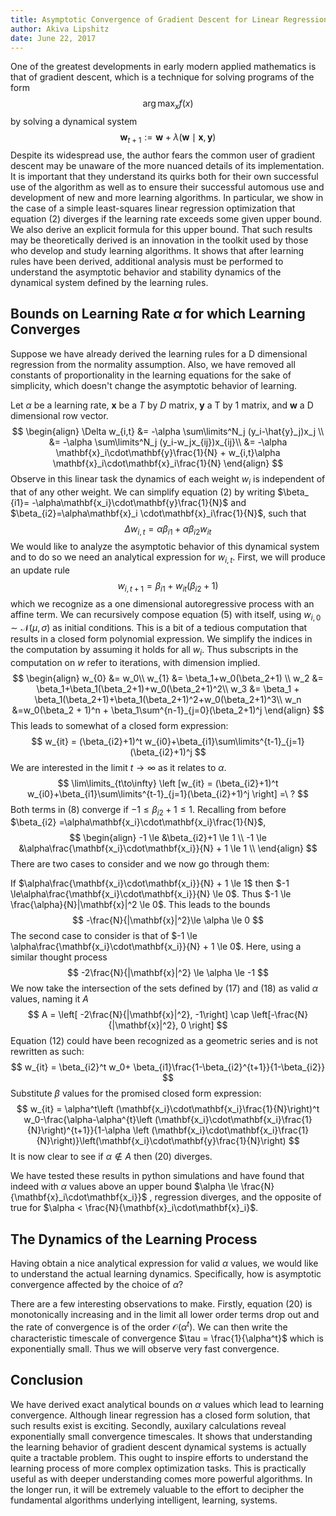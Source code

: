 ```yaml
---
title: Asymptotic Convergence of Gradient Descent for Linear Regression Least Squares Optimization
author: Akiva Lipshitz
date: June 22, 2017
---
```




One of the greatest developments in early modern applied mathematics is that of gradient descent, which is a technique for solving programs of the form
$$
\arg\max _x f(x)
$$
by solving a dynamical system 
$$
\mathbf{w}_{t+1} := \mathbf{w}+\lambda(\mathbf{w}\mid \mathbf{x}, \mathbf{y})
$$
Despite its widespread use, the author fears the common user of gradient descent may be unaware of the more nuanced details of its implementation. It is important that they understand its quirks both for their own successful use of the algorithm as well as to ensure their successful automous use and development of new and more learning algorithms. In particular, we show in the case of a simple least-squares linear regression optimization that equation (2) diverges if the learning rate exceeds some given upper bound. We also derive an explicit formula for this upper bound. That such results may be theoretically derived is an innovation in the toolkit used by those who develop and study learning algorithms. It shows that after learning rules have been derived, additional analysis must be performed to understand the asymptotic behavior and stability dynamics of the dynamical system defined by the learning rules. 

## Bounds on Learning Rate $\alpha$ for which Learning Converges

Suppose we have already derived the learning rules for a D dimensional regression from the normality assumption. Also, we have removed all constants of proportionality in the learning equations for the sake of simplicity, which doesn't change the asymptotic behavior of learning. 

Let $\alpha$ be a learning rate, $\mathbf{x}$ be a $T$ by $D$ matrix, $\mathbf{y}$ a T by 1 matrix, and $\mathbf{w}$ a D dimensional row vector.
$$
\begin{align}
\Delta w_{i,t} &= -\alpha \sum\limits^N_j (y_i-\hat{y}_j)x_j \\
&= -\alpha \sum\limits^N_j (y_i-w_jx_{ij})x_{ij}\\
&= -\alpha \mathbf{x}_i\cdot\mathbf{y}\frac{1}{N} + w_{i,t}\alpha \mathbf{x}_i\cdot\mathbf{x}_i\frac{1}{N}
\end{align}
$$
Observe in this linear task the dynamics of each weight $w_i$ is independent of that of any other weight. We can simplify equation (2) by writing $\beta_ {i1}= -\alpha\mathbf{x_i}\cdot\mathbf{y}\frac{1}{N}$ and $\beta_{i2}=\alpha\mathbf{x}_i \cdot\mathbf{x}_i\frac{1}{N}$, such that 
$$
\Delta w_{i,t} = \alpha\beta_{i1}+\alpha\beta_{i2}w_{it}
$$
We would like to analyze the asymptotic behavior of this dynamical system and to do so we need an analytical expression for $w_{i,t}$. First, we will produce an update rule
$$
w_{i,t+1} = \beta_{i1}+w_{it} (\beta_{i2}+1)
$$
which we recognize as a one dimensional autoregressive process with an affine term. We can recursively compose equation (5) with itself, using $w_{i,0} \sim \mathcal{N}(\mu, \sigma)$ as initial conditions. This is a bit of a tedious computation that results in a closed form polynomial expression. We simplify the indices in the computation by assuming it holds for all $w_i$. Thus subscripts in the computation on $w$ refer to iterations, with dimension implied. 
$$
\begin{align}
w_{0} &= w_0\\
w_{1} &= \beta_1+w_0(\beta_2+1)  \\
w_2  &= \beta_1+\beta_1(\beta_2+1)+w_0(\beta_2+1)^2\\
w_3 &= \beta_1 + \beta_1(\beta_2+1)+\beta_1(\beta_2+1)^2+w_0(\beta_2+1)^3\\ 
w_n &=w_0(\beta_2 + 1)^n +  \beta_1\sum^{n-1}_{j=0}(\beta_2+1)^j 
\end{align}
$$
This leads to somewhat of a closed form expression:
$$
w_{it} = (\beta_{i2}+1)^t w_{i0}+\beta_{i1}\sum\limits^{t-1}_{j=1}(\beta_{i2}+1)^j
$$
We are interested in the limit $t\to \infty$ as it relates to $\alpha$. 
$$
\lim\limits_{t\to\infty} \left [w_{it} = (\beta_{i2}+1)^t w_{i0}+\beta_{i1}\sum\limits^{t-1}_{j=1}(\beta_{i2}+1)^j \right] =\ ?
$$
Both terms in (8) converge if $-1 \le \beta_{i2}+1 \le 1$. Recalling from before $\beta_{i2} =\alpha\mathbf{x_i}\cdot\mathbf{x_i}\frac{1}{N}$, 
$$
\begin{align}
-1 \le &\beta_{i2}+1  \le 1 \\
-1 \le &\alpha\frac{\mathbf{x_i}\cdot\mathbf{x_i}}{N} + 1 \le 1 \\
\end{align}
$$
There are two cases to consider and we now go through them:

If $\alpha\frac{\mathbf{x_i}\cdot\mathbf{x_i}}{N} + 1 \le 1$ then $-1 \le\alpha\frac{\mathbf{x_i}\cdot\mathbf{x_i}}{N} \le 0$. Thus $-1 \le  \frac{\alpha}{N}|\mathbf{x}|^2 \le 0$. This leads to the bounds
$$
-\frac{N}{|\mathbf{x}|^2}\le \alpha \le 0
$$
The second case to consider is that of $-1 \le \alpha\frac{\mathbf{x_i}\cdot\mathbf{x_i}}{N} + 1 \le 0$. Here, using a similar thought process
$$
-2\frac{N}{|\mathbf{x}|^2} \le \alpha \le -1
$$
We now take the intersection of the sets defined by (17) and (18) as valid $\alpha$ values, naming it $A$
$$
A = \left[ -2\frac{N}{|\mathbf{x}|^2},  -1\right] \cap \left[-\frac{N}{|\mathbf{x}|^2}, 0 \right]
$$
Equation (12) could have been recognized as a geometric series and is not rewritten as such:
$$
w_{it} = \beta_{i2}^t w_0+ \beta_{i1}\frac{1-\beta_{i2}^{t+1}}{1-\beta_{i2}}
$$
Substitute $\beta$ values for the promised closed form expression:
$$
w_{it} = \alpha^t\left (\mathbf{x_i}\cdot\mathbf{x_i}\frac{1}{N}\right)^t w_0-\frac{\alpha-\alpha^{t}\left (\mathbf{x_i}\cdot\mathbf{x_i}\frac{1}{N}\right)^{t+1}}{1-\alpha \left (\mathbf{x_i}\cdot\mathbf{x_i}\frac{1}{N}\right)}\left(\mathbf{x_i}\cdot\mathbf{y}\frac{1}{N}\right)
$$
It is now clear to see if $\alpha \not\in A$ then (20) diverges. 

We have tested these results in python simulations and have found that indeed with $\alpha$ values above an upper bound $\alpha \le \frac{N}{\mathbf{x}_i\cdot\mathbf{x_i}}$ , regression diverges, and the opposite of true for $\alpha < \frac{N}{\mathbf{x}_i\cdot\mathbf{x}_i}$. 

## The Dynamics of the Learning Process

Having obtain a nice analytical expression for valid $\alpha$ values, we would like to understand the  actual learning dynamics. Specifically, how is asymptotic convergence affected by the choice of $\alpha$? 

There are a few interesting observations to make. Firstly, equation (20) is monotonically increasing and in the limit all lower order terms drop out and the rate of convergence is of the order $\mathcal{O}(\alpha^t)$. We can then write the characteristic timescale of convergence $\tau = \frac{1}{\alpha^t}$ which is exponentially small. Thus we will observe very fast convergence. 

## Conclusion

We have derived exact analytical bounds on $\alpha$ values which lead to learning convergence. Although linear regression has a closed form solution, that such results exist is exciting. Secondly, auxilary calculations reveal exponentially small convergence timescales. It shows that understanding the learning behavior of gradient descent dynamical systems is actually quite a tractable problem. This ought to inspire efforts to understand the learning process of more complex optimization tasks. This is practically useful as with deeper understanding comes more powerful algorithms. In the longer run, it will be extremely valuable to the effort to decipher the fundamental algorithms underlying intelligent, learning, systems. 